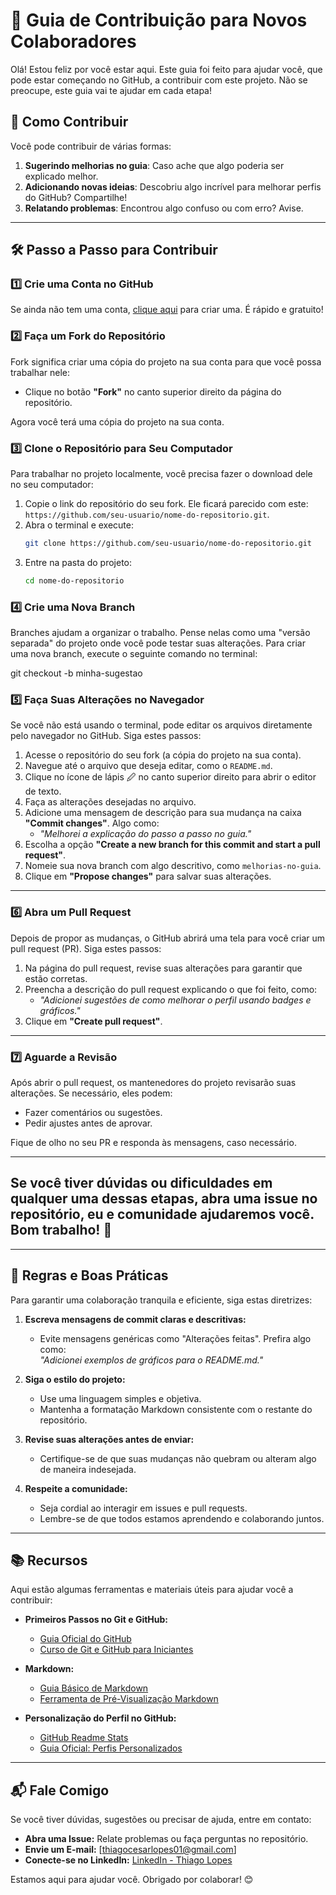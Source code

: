 # 🤝 Guia de Contribuição para Novos Colaboradores

Olá! Estou feliz por você estar aqui. Este guia foi feito para ajudar você, que pode estar começando no GitHub, a contribuir com este projeto. Não se preocupe, este guia vai te ajudar em cada etapa!
## 🚀 Como Contribuir

Você pode contribuir de várias formas:
1. **Sugerindo melhorias no guia**: Caso ache que algo poderia ser explicado melhor.
2. **Adicionando novas ideias**: Descobriu algo incrível para melhorar perfis do GitHub? Compartilhe!
3. **Relatando problemas**: Encontrou algo confuso ou com erro? Avise.

---

## 🛠️ Passo a Passo para Contribuir

### 1️⃣ Crie uma Conta no GitHub
Se ainda não tem uma conta, [clique aqui](https://github.com/signup) para criar uma. É rápido e gratuito!

### 2️⃣ Faça um Fork do Repositório
Fork significa criar uma cópia do projeto na sua conta para que você possa trabalhar nele:
- Clique no botão **"Fork"** no canto superior direito da página do repositório.

Agora você terá uma cópia do projeto na sua conta.

### 3️⃣ Clone o Repositório para Seu Computador
Para trabalhar no projeto localmente, você precisa fazer o download dele no seu computador:
1. Copie o link do repositório do seu fork. Ele ficará parecido com este:  
   `https://github.com/seu-usuario/nome-do-repositorio.git`.
2. Abra o terminal e execute:
   ```bash
   git clone https://github.com/seu-usuario/nome-do-repositorio.git
3. Entre na pasta do projeto:
    ```bash 
    cd nome-do-repositorio

### 4️⃣ Crie uma Nova Branch

Branches ajudam a organizar o trabalho. Pense nelas como uma "versão separada" do projeto onde você pode testar suas alterações. Para criar uma nova branch, execute o seguinte comando no terminal:

git checkout -b minha-sugestao

### 5️⃣ Faça Suas Alterações no Navegador

Se você não está usando o terminal, pode editar os arquivos diretamente pelo navegador no GitHub. Siga estes passos:

1. Acesse o repositório do seu fork (a cópia do projeto na sua conta).
2. Navegue até o arquivo que deseja editar, como o `README.md`.
3. Clique no ícone de lápis 🖉 no canto superior direito para abrir o editor de texto.
4. Faça as alterações desejadas no arquivo.
5. Adicione uma mensagem de descrição para sua mudança na caixa **"Commit changes"**. Algo como:
   - _"Melhorei a explicação do passo a passo no guia."_
6. Escolha a opção **"Create a new branch for this commit and start a pull request"**.
7. Nomeie sua nova branch com algo descritivo, como `melhorias-no-guia`.
8. Clique em **"Propose changes"** para salvar suas alterações.

---

### 6️⃣ Abra um Pull Request

Depois de propor as mudanças, o GitHub abrirá uma tela para você criar um pull request (PR). Siga estes passos:

1. Na página do pull request, revise suas alterações para garantir que estão corretas.
2. Preencha a descrição do pull request explicando o que foi feito, como:
   - _"Adicionei sugestões de como melhorar o perfil usando badges e gráficos."_  
3. Clique em **"Create pull request"**.

---

### 7️⃣ Aguarde a Revisão

Após abrir o pull request, os mantenedores do projeto revisarão suas alterações. Se necessário, eles podem:
- Fazer comentários ou sugestões.
- Pedir ajustes antes de aprovar.

Fique de olho no seu PR e responda às mensagens, caso necessário.

---

Se você tiver dúvidas ou dificuldades em qualquer uma dessas etapas, abra uma issue no repositório, eu e comunidade ajudaremos você. Bom trabalho! 🚀
---
---

## 📝 Regras e Boas Práticas

Para garantir uma colaboração tranquila e eficiente, siga estas diretrizes:

1. **Escreva mensagens de commit claras e descritivas:**  
   - Evite mensagens genéricas como "Alterações feitas". Prefira algo como:  
     _"Adicionei exemplos de gráficos para o README.md."_

2. **Siga o estilo do projeto:**  
   - Use uma linguagem simples e objetiva.
   - Mantenha a formatação Markdown consistente com o restante do repositório.

3. **Revise suas alterações antes de enviar:**  
   - Certifique-se de que suas mudanças não quebram ou alteram algo de maneira indesejada.

4. **Respeite a comunidade:**  
   - Seja cordial ao interagir em issues e pull requests.
   - Lembre-se de que todos estamos aprendendo e colaborando juntos.

---

## 📚 Recursos

Aqui estão algumas ferramentas e materiais úteis para ajudar você a contribuir:

- **Primeiros Passos no Git e GitHub:**  
  - [Guia Oficial do GitHub](https://docs.github.com/get-started)  
  - [Curso de Git e GitHub para Iniciantes](https://www.udemy.com/course/git-e-github-para-iniciantes/)

- **Markdown:**  
  - [Guia Básico de Markdown](https://www.markdownguide.org/basic-syntax/)  
  - [Ferramenta de Pré-Visualização Markdown](https://dillinger.io/)

- **Personalização do Perfil no GitHub:**  
  - [GitHub Readme Stats](https://github.com/anuraghazra/github-readme-stats)  
  - [Guia Oficial: Perfis Personalizados](https://docs.github.com/account-and-profile/setting-up-and-managing-your-github-profile/managing-your-profile-readme)

---

## 📬 Fale Comigo
Se você tiver dúvidas, sugestões ou precisar de ajuda, entre em contato:

- **Abra uma Issue:** Relate problemas ou faça perguntas no repositório.  
- **Envie um E-mail:** [thiagocesarlopes01@gmail.com]  
- **Conecte-se no LinkedIn:** [LinkedIn - Thiago Lopes](https://linkedin.com/in/thiagolopesin)

Estamos aqui para ajudar você. Obrigado por colaborar! 😊
